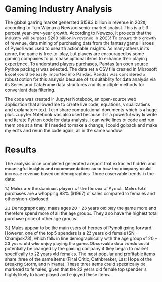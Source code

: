 # Gaming Industry Analysis

The global gaming market generated $159.3 billion in revenue in 2020, according to Tom Wijman a Newzoo senior market analyst. This is a 9.3 percent year-over-year growth. According to Newzoo, it projects that the industry will surpass $200 billion in revenue in 2023! To ensure this growth of revenue, data mining of purchasing data from the fantasy game Heroes of Pymoli was used to unearth actionable insights. As many others in its genre, the game is free-to-play, but players are encouraged by some gaming companies to purchase optional items to enhance their playing experience. To understand players purchases, Pandas (an open source Python package) was selected. The data set a CSV file created in Microsoft Excel could be easily imported into Pandas. Pandas was considered a robust option for this analysis because of its suitability for data analysis via its Series and DataFrame data structures and its multiple methods for convenient data filtering.

The code was created in Jupyter Notebook, an open-source web application that allowed me to create live code, equations, visualizations and explanatory text. I can share computational documents which is a huge plus. Jupyter Notebook was also used because it is a powerful way to write and iterate Python code for data analysis. I can write lines of code and run them one at a time. If I needed to make a change, I could go back and make my edits and rerun the code again, all in the same window. 

# Results
The analysis once completed generated a report that extracted hidden and meaningful insights and recommendations as to how the company could increase revenue based on demographics.
Three observable trends in the data:

1.)	Males are the dominant players of the Heroes of Pymoli.  Males total purchases are a whopping 83% ($1967) of sales compared to females and others/non-disclosed.

2.)	Demographically, males ages 20 - 23 years old play the game more and therefore spend more of all the age groups. They also have the highest total purchase price of other age groups.

3.)	Males appear to be the main users of Heroes of Pymoli going forward. However, one of the top 5 spenders is a 22 years old female (SN - Chamjask73), which falls in line demographically with the age group of 20 – 23 years old who enjoy playing the game.  Observable data trends could potentially be changed by the gaming company if they began to market specifically to 22 years old females.  The most popular and profitable items share three of the same items (Final Critic, Oathbreaker, Last Hope of the Breaking Storm, and Nirvana). These three items could specifically be marketed to females, given that the 22 years old female top spender is highly likely to have played and enjoyed these items.

